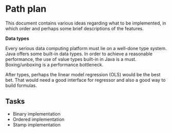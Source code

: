 Path plan
=========

This document contains various ideas regarding what to be implemented, in which order
and perhaps some brief descriptions of the features.

**Data types**

Every serious data computing platform must lie on a well-done type system.
Java offers some built-in data types. In order to achieve a reasonable performance,
the use of value types built-in in Java is a must. Boxing/unboxing is a 
performance bottleneck.


After types, perhaps the linear model regression (OLS) would be the best bet.
That would need a good interface for regressor and also a good way to 
build formulas.




Tasks
------

* Binary implementation
* Ordered implementation
* Stamp implementation


